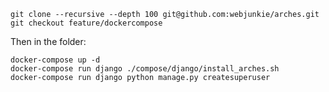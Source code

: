 
    git clone --recursive --depth 100 git@github.com:webjunkie/arches.git
    git checkout feature/dockercompose
    
Then in the folder:
    
    docker-compose up -d
    docker-compose run django ./compose/django/install_arches.sh
    docker-compose run django python manage.py createsuperuser
